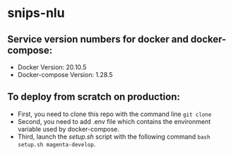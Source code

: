 # snips-nlu

## Service version numbers for docker and docker-compose:
- Docker Version: 20.10.5
- Docker-compose Version: 1.28.5

## To deploy from scratch on production:
- First, you need to clone this repo with the command line `git clone`
- Second, you need to add .env file which contains the environment variable used by docker-compose.
- Third, launch the _setup.sh_ script with the following command `bash setup.sh magenta-develop`.

